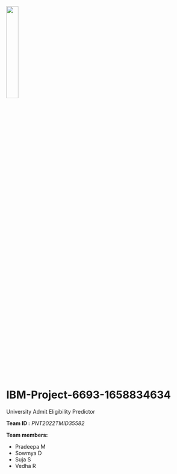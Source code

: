 <img src="https://upload.wikimedia.org/wikipedia/commons/thumb/5/51/IBM_logo.svg/1200px-IBM_logo.svg.png" width=25% height=25%>

# IBM-Project-6693-1658834634
University Admit Eligibility Predictor

**Team ID     :** _PNT2022TMID35582_ <br>

**Team members:**
* Pradeepa M 
* Sowmya D 
* Suja S
* Vedha R

